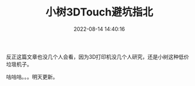 ﻿---
title: 小树3DTouch避坑指北
abbrlink: a716f712
date: 2022-08-14 14:40:16
tags: 
- 3D打印
- 干货教程
categories: 3D打印
cover: https://bu.dusays.com/2022/09/01/63103a7db6570.webp
updated: 2022-09-11 21:23:03
---

反正这篇文章也没几个人会看，因为3D打印机没几个人研究，还是小树这种低价垃圾机子。

咕咕咕。。。明天更新。
